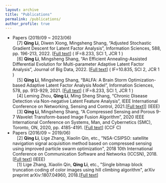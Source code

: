 ```yaml
---
layout: archive
title: "Publications"
permalink: /publications/
author_profile: true
---
```



* Papers (2019/09 ~ 2023/06) 
    <BR/>&emsp;[7]	__Qing Li__, Diwen Xiong, Mingsheng Shang, “Adjusted Stochastic Gradient Descent for Latent Factor Analysis”, Information Sciences, 588, pp. 196-213, 2022. [[Full text](https://www.sciencedirect.com/science/article/pii/S0020025521012871)] ( IF=8.233, SCI 1, JCR 1 )
    <BR/>&emsp;[6]	__Qing Li__, Mingsheng Shang, “An Efficient Annealing-Assisted Differential Evolution for Multi-parameter Adaptive Latent Factor Analysis”, Journal of Big Data, 2022. [[Full text](https://link.springer.com/article/10.1186/s40537-022-00638-8)] ( IF=10.835, SCI 2, JCR 1 )
    <BR/>&emsp;[5]	__Qing Li__, Mingsheng Shang, “BALFA: A Brain Storm Optimization-based Adaptive Latent Factor Analysis Model”, Information Sciences, 578, pp. 913-929, 2021. [[Full text](https://www.sciencedirect.com/science/article/abs/pii/S0020025521008653)] ( IF=8.233, SCI 1, JCR 1 )
    <BR/>&emsp;[4]	Leming Zhou, __Qing Li__, Ming Sheng Shang, “Chronic Disease Detection via Non-negative Latent Feature Analysis”, IEEE International Conference on Networking, Sensing and Control, 2021.[[Full text](https://ieeexplore.ieee.org/abstract/document/9702154)]] (IEEE)
    <BR/>&emsp;[3]	__Qing Li__, Mingsheng Shang, “A Compressed Sensing and Porous 9-7 Wavelet Transform-based Image Fusion Algorithm”, 2020 IEEE International Conference on Systems, Man, and Cybernetics (SMC), Toronto, ON, 2020, pp. 4185-4191. [[Full text](https://ieeexplore.ieee.org/document/9283284/)] (CCF C)
* Papers (2016/09 ~ 2019/06)
    <BR/>&emsp;[2]  __Qing Li__, Lige Zhang, Xiaolin Qin, etc., "NSA-CSIPSO: satellite navigation signal acquisition method based on compressed sensing using improved particle swarm optimization", 2018 10th International Conference on Communication Software and Networks (ICCSN), 2018.[[Full text](https://ieeexplore.ieee.org/abstract/document/8488308)] (IEEE)
    <BR/>&emsp;[1]  Lige Zhang, Xiaolin Qin, __Qing Li__, etc., "Single bitmap block truncation coding of color images using hill climbing algorithm", arXiv preprint arXiv:1807.04960, 2018.[[Full text](https://arxiv.org/pdf/1807.04960.pdf)]
